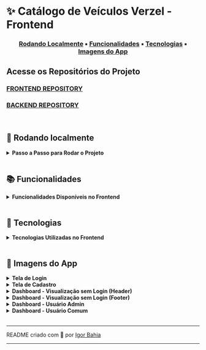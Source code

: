 # ✨ **Catálogo de Veículos Verzel - Frontend**

<center>

### [Rodando Localmente](#🏡-rodando-localmente) ▪️ [Funcionalidades](#📚-funcionalidades) ▪️ [Tecnologias](#🚀-tecnologias) ▪️ [Imagens do App](#📸-imagens-do-app)

</center>

## Acesse os Repositórios do Projeto

### [FRONTEND REPOSITORY](https://github.com/igorjba/verzel-front)
### [BACKEND REPOSITORY](https://github.com/igorjba/verzel-back)

<br />

## 🏡 **Rodando localmente**

<details>
<summary><strong>Passo a Passo para Rodar o Projeto</strong></summary>
<br />

1. **Clone o repositório**
   ```bash
   git clone git@github.com:igorjba/verzel-front.git
   ```
2. **Entre no diretório do projeto**
   ```bash
   cd verzel-front
   ```
3. **Instale as dependências**
   ```bash
   npm install
   # ou
   yarn
   ```
4. **Inicie o projeto**
   ```bash
   npm run dev
   # ou
   yarn dev
   ```
5. **Acesse via navegador**
   Abra `http://localhost:3000` no seu navegador.
</details>

<br />

## 📚 **Funcionalidades**

<details>
<summary><strong>Funcionalidades Disponíveis no Frontend</strong></summary>

- **Autenticação e Registro**: Gerenciamento de acesso de usuários.
- **Listagem de Veículos**: Visualização dos veículos disponíveis.
- **Gerenciamento de Veículos**: Adição, edição e remoção de veículos.
- **Pesquisa**: Busca avançada por veículos.
- **Interface Flexível**: Acessível em diversos dispositivos.
</details>

<br />

## 🚀 **Tecnologias**

<details>
<summary><strong>Tecnologias Utilizadas no Frontend</strong></summary>

- **React**: Para construção de interfaces dinâmicas.
- **Styled Components**: Estilização dos componentes.
- **Axios**: Para requisições HTTP.
- **React Router Dom**: Gerenciamento de rotas.
- **Vite**: Ferramenta de build moderna e eficiente.
</details>

<br />

## 📸 **Imagens do App**

<details>
<summary><strong>Tela de Login</strong></summary>

![Login](./public/login.png)

Descrição: Interface de login para acesso ao sistema.
</details>

<details>
<summary><strong>Tela de Cadastro</strong></summary>

![Cadastro](./public/signUp.png)

Descrição: Página para registro de novos usuários.
</details>

<details>
<summary><strong>Dashboard - Visualização sem Login (Header)</strong></summary>

![Dashboard Sem Logar Header](./public/dashboardSemLoginHeader.png)

Descrição: Visão do dashboard sem estar logado, mostrando o cabeçalho.
</details>

<details>
<summary><strong>Dashboard - Visualização sem Login (Footer)</strong></summary>

![Dashboard Sem Logar Footer](./public/dashboardSemLoginFooter.png)

Descrição: Visão do dashboard sem estar logado, mostrando o rodapé.
</details>

<details>
<summary><strong>Dashboard - Usuário Admin</strong></summary>

![Dashboard Usuário Admin](./public/dashboardLogadoAdminHeader.png)

Descrição: Interface do dashboard quando logado como usuário administrador.
</details>

<details>
<summary><strong>Dashboard - Usuário Comum</strong></summary>

![Dashboard Usuário Comum](./public/dashboardLogadoComumUserHeader.png)

Descrição: Interface do dashboard quando logado como usuário comum.
</details>

<br />

---

README criado com 💙 por [Igor Bahia](https://www.linkedin.com/in/igor-bahia-31b7b06b/)

---

